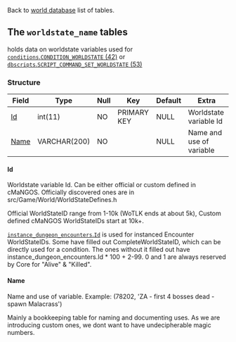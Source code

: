 Back to [world database](mangosdb_struct) list of tables.

## The `worldstate_name` tables

holds data on worldstate variables used for [`conditions`.`CONDITION_WORLDSTATE` (42)](https://github.com/cmangos/issues/wiki/conditions) or [`dbscripts`.`SCRIPT_COMMAND_SET_WORLDSTATE` (53)](https://github.com/cmangos/issues/wiki/DBScripts)

### Structure

| Field                                                | Type                  | Null | Key | Default | Extra |
| ---------------------------------------------------- | --------------------- | ---- | --- | ------- | ----- |
| [Id](worldstate_name#Id)| int(11)|NO|PRIMARY KEY|NULL|Worldstate variable Id|
| [Name](worldstate_name#Name)|VARCHAR(200)|NO||NULL|Name and use of variable|

#### Id

Worldstate variable Id. Can be either official or custom defined in cMaNGOS. Officially discovered ones are in src/Game/World/WorldStateDefines.h

Official WorldStateID range from 1-10k (WoTLK ends at about 5k), Custom defined cMaNGOS WorldStateIDs start at 10k+.

[`instance_dungeon_encounters`.`Id`](instance_dungeon_encounters#Id) is used for instanced Encounter WorldStateIDs. Some have filled out CompleteWorldStateID, which can be directly used for a condition. The ones without it filled out have instance_dungeon_encounters.Id * 100 + 2-99. 0 and 1 are always reserved by Core for "Alive" & "Killed".

#### Name

Name and use of variable. Example: (78202, 'ZA - first 4 bosses dead - spawn Malacrass')

Mainly a bookkeeping table for naming and documenting uses. As we are introducing custom ones, we dont want to have undecipherable magic numbers.

